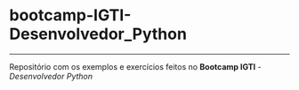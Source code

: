 # bootcamp-IGTI-Desenvolvedor_Python
***
Repositório com os exemplos e exercícios feitos no **Bootcamp IGTI** - _Desenvolvedor Python_
